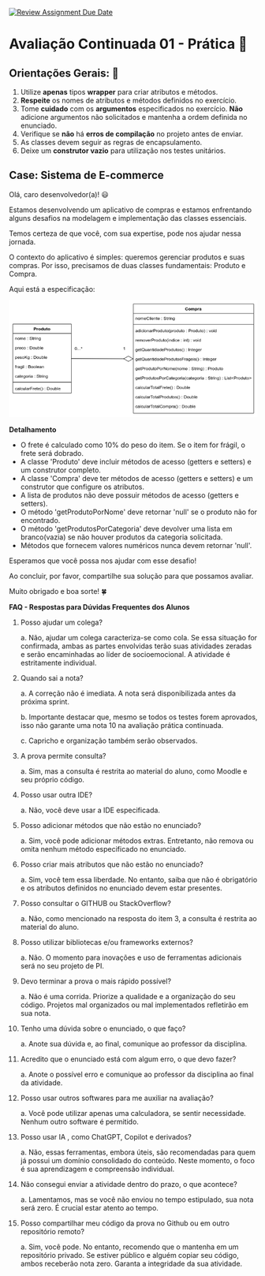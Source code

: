 [![Review Assignment Due Date](https://classroom.github.com/assets/deadline-readme-button-24ddc0f5d75046c5622901739e7c5dd533143b0c8e959d652212380cedb1ea36.svg)](https://classroom.github.com/a/vICM2up3)
# Avaliação Continuada 01 - Prática 📎

## Orientações Gerais: 🚨
1. Utilize **apenas** tipos **wrapper** para criar atributos e métodos.
2. **Respeite** os nomes de atributos e métodos definidos no exercício.
3. Tome **cuidado** com os **argumentos** especificados no exercício.
   **Não** adicione argumentos não solicitados e mantenha a ordem definida no enunciado.
4. Verifique se **não** há **erros de compilação** no projeto antes de enviar.
5. As classes devem seguir as regras de encapsulamento.
6. Deixe um **construtor vazio** para utilização nos testes unitários.

## Case: Sistema de E-commerce

Olá, caro desenvolvedor(a)! 😃

Estamos desenvolvendo um aplicativo de compras e estamos enfrentando alguns desafios na modelagem e implementação das classes essenciais.

Temos certeza de que você, com sua expertise, pode nos ajudar nessa jornada.

O contexto do aplicativo é simples: queremos gerenciar produtos e suas compras. Por isso, precisamos de duas classes fundamentais: Produto e Compra.

Aqui está a especificação:

![diagrama.png](diagrama.png)

**Detalhamento**

- O frete é calculado como 10% do peso do item. Se o item for frágil, o frete será dobrado.
- A classe 'Produto' deve incluir métodos de acesso (getters e setters) e um construtor completo.
- A classe 'Compra' deve ter métodos de acesso (getters e setters) e um construtor que configure os atributos.
- A lista de produtos não deve possuir métodos de acesso (getters e setters).
- O método 'getProdutoPorNome' deve retornar 'null' se o produto não for encontrado.
- O método 'getProdutosPorCategoria' deve devolver uma lista em branco(vazia) se não houver produtos da categoria solicitada.
- Métodos que fornecem valores numéricos nunca devem retornar 'null'.

Esperamos que você possa nos ajudar com esse desafio!

Ao concluir, por favor, compartilhe sua solução para que possamos avaliar.

Muito obrigado e boa sorte! 🍀

**FAQ - Respostas para Dúvidas Frequentes dos Alunos**

1. Posso ajudar um colega?

    a. Não, ajudar um colega caracteriza-se como cola. Se essa situação for confirmada, ambas as partes envolvidas terão suas atividades zeradas e serão encaminhadas ao líder de socioemocional. A atividade é estritamente individual.


2. Quando sai a nota?

    a. A correção não é imediata. A nota será disponibilizada antes da próxima sprint.

    b. Importante destacar que, mesmo se todos os testes forem aprovados, isso não garante uma nota 10 na avaliação prática continuada.

    c. Capricho e organização também serão observados.


3. A prova permite consulta?

    a. Sim, mas a consulta é restrita ao material do aluno, como Moodle e seu próprio código.


4. Posso usar outra IDE?

    a. Não, você deve usar a IDE especificada.


5. Posso adicionar métodos que não estão no enunciado?

    a. Sim, você pode adicionar métodos extras. Entretanto, não remova ou omita nenhum método especificado no enunciado.


6. Posso criar mais atributos que não estão no enunciado?

    a. Sim, você tem essa liberdade. No entanto, saiba que não é obrigatório e os atributos definidos no enunciado devem estar presentes.


7. Posso consultar o GITHUB ou StackOverflow?

    a. Não, como mencionado na resposta do item 3, a consulta é restrita ao material do aluno.


8. Posso utilizar bibliotecas e/ou frameworks externos?

    a. Não. O momento para inovações e uso de ferramentas adicionais será no seu projeto de PI.


9. Devo terminar a prova o mais rápido possível?

    a. Não é uma corrida. Priorize a qualidade e a organização do seu código. Projetos mal organizados ou mal implementados refletirão em sua nota.


10. Tenho uma dúvida sobre o enunciado, o que faço?

    a. Anote sua dúvida e, ao final, comunique ao professor da disciplina.


11. Acredito que o enunciado está com algum erro, o que devo fazer?

    a. Anote o possível erro e comunique ao professor da disciplina ao final da atividade.


12. Posso usar outros softwares para me auxiliar na avaliação?

    a. Você pode utilizar apenas uma calculadora, se sentir necessidade. Nenhum outro software é permitido.


13. Posso usar IA , como ChatGPT, Copilot e derivados?

    a. Não, essas ferramentas, embora úteis, são recomendadas para quem já possui um domínio consolidado do conteúdo. Neste momento, o foco é sua aprendizagem e compreensão individual.


14. Não consegui enviar a atividade dentro do prazo, o que acontece?

    a. Lamentamos, mas se você não enviou no tempo estipulado, sua nota será zero. É crucial estar atento ao tempo.


15. Posso compartilhar meu código da prova no Github ou em outro repositório remoto?

    a. Sim, você pode. No entanto, recomendo que o mantenha em um repositório privado. Se estiver público e alguém copiar seu código, ambos receberão nota zero. Garanta a integridade da sua atividade.
